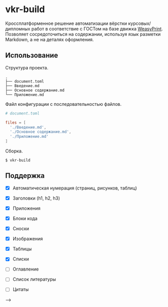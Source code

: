 # vkr-build

Кроссплатформенное решение автоматизации вёрстки курсовых/дипломных работ 
в соответствие с ГОСТом на базе движка [WeasyPrint](https://weasyprint.org/).
Позволяет сосредоточиться на содержании, используя язык разметки Markdown, а 
не на деталях оформления. 


## Использование

Структура проекта. 
```
.
├── document.toml
├── Введение.md
├── Основное содержание.md
└── Приложение.md
```

Файл конфигурации с последовательностью файлов. 
```toml
# document.toml

files = [
  './Введение.md',
  './Основное содержание.md', 
  './Приложение.md'
]
```

Сборка.
```console
$ vkr-build 
```

## Поддержка 

- [x] Автоматическая нумерация (страниц, рисунков, таблиц)
- [x] Заголовки (h1, h2, h3)
- [x] Приложения
- [x] Блоки кода
- [x] Сноски
- [x] Изображения
- [x] Таблицы
- [x] Списки
- [ ] Оглавление
- [ ] Список литературы
- [ ] Цитаты


<!-- ## Переменные

```css
:root {
  --start-page: 2;

  --chapter: "Глава ";
  /* Расположение подзаголовков. */
  --subheader-align: center;

  /* https://developer.mozilla.org/en-US/docs/Web/CSS/list-style-type */
  --chapter-number-style: decimal;

  /* Шрифт кода. */
  --font-mono: monospace;

   /* Режим переноса фигур (рис, таблиц). По-умолчанию, если они не помещаются
      на страницу, то переходят на новую. */
  --figure-break-inside: avoid;
}
```

## Markdown

#### Сноски

```markdown
Сложно сказать, почему некоторые особенности<span class="footnotes"> внутренней политики представляют собой не что иное</span>, 
как квинтэссенцию победы маркетинга над разумом и должны быть объединены в целые кластеры себе подобных.
```

[WYSIWYG]: https://ru.wikipedia.org/wiki/WYSIWYG --> -->
